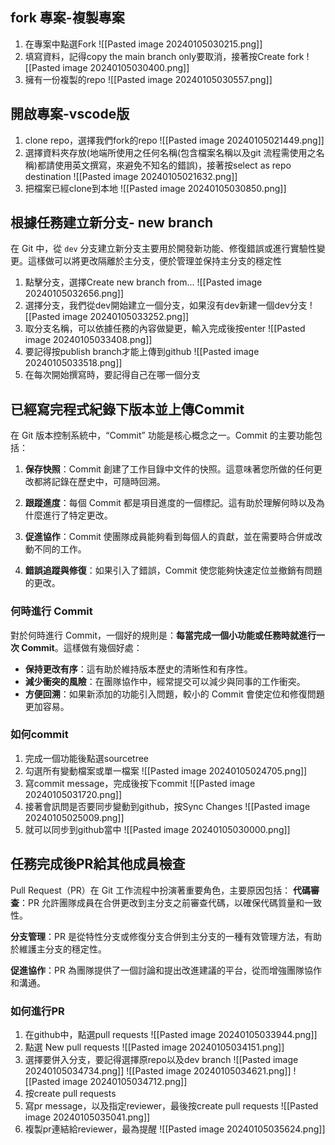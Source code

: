 ## fork 專案-複製專案
1. 在專案中點選Fork
![[Pasted image 20240105030215.png]]
2. 填寫資料，記得copy the main branch only要取消，接著按Create fork
![[Pasted image 20240105030400.png]]
3. 擁有一份複製的repo
![[Pasted image 20240105030557.png]]


## 開啟專案-vscode版
1. clone repo，選擇我們fork的repo
![[Pasted image 20240105021449.png]]
2. 選擇資料夾存放(地端所使用之任何名稱(包含檔案名稱以及git 流程需使用之名稱)都請使用英文撰寫，來避免不知名的錯誤)，接著按select as repo destination
![[Pasted image 20240105021632.png]]
3. 把檔案已經clone到本地
![[Pasted image 20240105030850.png]]

## 根據任務建立新分支- new branch
在 Git 中，從 `dev` 分支建立新分支主要用於開發新功能、修復錯誤或進行實驗性變更。這樣做可以將更改隔離於主分支，便於管理並保持主分支的穩定性

1. 點擊分支，選擇Create new branch from...
![[Pasted image 20240105032656.png]]
2. 選擇分支，我們從dev開始建立一個分支，如果沒有dev新建一個dev分支
![[Pasted image 20240105033252.png]]
3. 取分支名稱，可以依據任務的內容做變更，輸入完成後按enter
![[Pasted image 20240105033408.png]]
4. 要記得按publish branch才能上傳到github
![[Pasted image 20240105033518.png]]
5. 在每次開始撰寫時，要記得自己在哪一個分支
## 已經寫完程式紀錄下版本並上傳Commit
在 Git 版本控制系統中，“Commit” 功能是核心概念之一。Commit 的主要功能包括：

1. **保存快照**：Commit 創建了工作目錄中文件的快照。這意味著您所做的任何更改都將記錄在歷史中，可隨時回溯。
    
2. **跟蹤進度**：每個 Commit 都是項目進度的一個標記。這有助於理解何時以及為什麼進行了特定更改。
    
3. **促進協作**：Commit 使團隊成員能夠看到每個人的貢獻，並在需要時合併或改動不同的工作。
    
4. **錯誤追蹤與修復**：如果引入了錯誤，Commit 使您能夠快速定位並撤銷有問題的更改。
    

### 何時進行 Commit

對於何時進行 Commit，一個好的規則是：**每當完成一個小功能或任務時就進行一次 Commit**。這樣做有幾個好處：

- **保持更改有序**：這有助於維持版本歷史的清晰性和有序性。
- **減少衝突的風險**：在團隊協作中，經常提交可以減少與同事的工作衝突。
- **方便回溯**：如果新添加的功能引入問題，較小的 Commit 會使定位和修復問題更加容易。


### 如何commit
1. 完成一個功能後點選sourcetree
2. 勾選所有變動檔案或單一檔案
![[Pasted image 20240105024705.png]]
3. 寫commit message，完成後按下commit
![[Pasted image 20240105031720.png]]
4. 接著會訊問是否要同步變動到github，按Sync Changes
![[Pasted image 20240105025009.png]]
5. 就可以同步到github當中
![[Pasted image 20240105030000.png]]

## 任務完成後PR給其他成員檢查
Pull Request（PR）在 Git 工作流程中扮演著重要角色，主要原因包括：
 **代碼審查**：PR 允許團隊成員在合併更改到主分支之前審查代碼，以確保代碼質量和一致性。
    
**分支管理**：PR 是從特性分支或修復分支合併到主分支的一種有效管理方法，有助於維護主分支的穩定性。
    
 **促進協作**：PR 為團隊提供了一個討論和提出改進建議的平台，從而增強團隊協作和溝通。

### 如何進行PR
1. 在github中，點選pull requests
![[Pasted image 20240105033944.png]]
2. 點選 New pull requests
![[Pasted image 20240105034151.png]]
3. 選擇要併入分支，要記得選擇原repo以及dev branch
![[Pasted image 20240105034734.png]]
![[Pasted image 20240105034621.png]]
![[Pasted image 20240105034712.png]]
4. 按create pull requests
5. 寫pr message，以及指定reviewer，最後按create pull requests
![[Pasted image 20240105035041.png]]
6. 複製pr連結給reviewer，最為提醒
   ![[Pasted image 20240105035624.png]]

